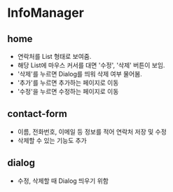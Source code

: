 # InfoManager
## home
- 연락처를 List 형태로 보여줌.
- 해당 List에 마우스 커서를 대면 '수정', '삭제' 버튼이 보임.
- '삭제'를 누르면 Dialog를 띄워 삭제 여부 물어봄.
- '추가'를 누르면 추가하는 페이지로 이동
- '수정'을 누르면 수정하는 페이지로 이동
## contact-form
- 이름, 전화번호, 이메일 등 정보를 적어 연락처 저장 및 수정
- 삭제할 수 있는 기능도 추가
## dialog
- 수정, 삭제할 때 Dialog 띄우기 위함